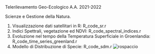 Telerilevamento Geo-Ecologico A.A. 2021-2022

Scienze e Gestione della Natura. 

1) Visualizzazione dati satellitari in R: R_code_sr.r 
2) Indici Spettrali, vegetazione ed NDVI: R_code_spectral_indices.r
3) Evoluzione nel tempo della Temperatura Superficiale in Groenlandia: R_code_time_series_greenland.r 
5) Modello di Distribuzione di Specie: R_code_sdm.r 
![rospaccio](https://user-images.githubusercontent.com/63868353/171863501-35896bb0-09d6-404e-9950-c00551d8c5f0.jpg)
